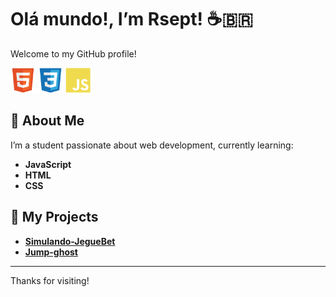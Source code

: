 # Olá mundo!, I’m Rsept! ☕🇧🇷

Welcome to my GitHub profile!

<img src="https://raw.githubusercontent.com/devicons/devicon/master/icons/html5/html5-original.svg" alt="HTML Logo" width="40" height="40"/> <img src="https://raw.githubusercontent.com/devicons/devicon/master/icons/css3/css3-original.svg" alt="CSS Logo" width="40" height="40"/> <img src="https://raw.githubusercontent.com/devicons/devicon/master/icons/javascript/javascript-plain.svg" alt="JavaScript Shield" width="40" height="40"/>

## 👋 About Me
I’m a student passionate about web development, currently learning:
- **JavaScript**
- **HTML**
- **CSS**

## 🚀 My Projects
- [**Simulando-JegueBet**](https://github.com/rseptcodes/Simulando-JegueBet)
- [**Jump-ghost**](https://github.com/rseptcodes/Jump-ghost)

---

Thanks for visiting!  

